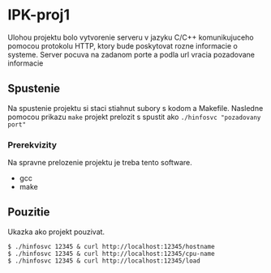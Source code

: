 # IPK-proj1

Ulohou projektu bolo vytvorenie serveru v jazyku C/C++ komunikujuceho pomocou protokolu HTTP, ktory bude poskytovat rozne informacie o systeme. Server pocuva na zadanom porte a podla url vracia pozadovane informacie

## Spustenie

Na spustenie projektu si staci stiahnut subory s kodom a Makefile. Nasledne pomocou prikazu `make` projekt prelozit s spustit ako `./hinfosvc "pozadovany port"`

### Prerekvizity

Na spravne prelozenie projektu je treba tento software.

- gcc
- make

## Pouzitie

Ukazka ako projekt pouzivat.

```
$ ./hinfosvc 12345 & curl http://localhost:12345/hostname
$ ./hinfosvc 12345 & curl http://localhost:12345/cpu-name
$ ./hinfosvc 12345 & curl http://localhost:12345/load
```
